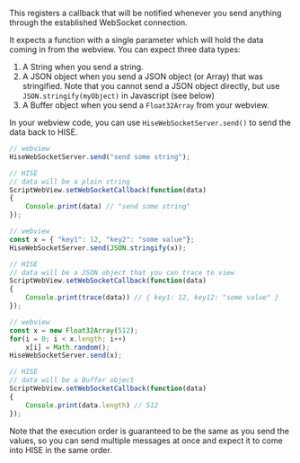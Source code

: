 This registers a callback that will be notified whenever you send anything through the established WebSocket connection.

It expects a function with a single parameter which will hold the data coming in from the webview. You can expect three data types:

1. A String when you send a string.
2. A JSON object when you send a JSON object (or Array) that was stringified. Note that you cannot send a JSON object directly, but use `JSON.stringify(myObject)` in Javascript (see below)
3. A Buffer object when you send a `Float32Array` from your webview.

In your webview code, you can use `HiseWebSocketServer.send()` to send the data back to HISE.

```javascript
// webview
HiseWebSocketServer.send("send some string");

// HISE
// data will be a plain string
ScriptWebView.setWebSocketCallback(function(data)
{
	Console.print(data) // "send some string"
});

// webview
const x = { "key1": 12, "key2": "some value"};
HiseWebSocketServer.send(JSON.stringify(x));

// HISE
// data will be a JSON object that you can trace to view
ScriptWebView.setWebSocketCallback(function(data)
{
	Console.print(trace(data)) // { key1: 12, key12: "some value" }
});

// webview
const x = new Float32Array(512);
for(i = 0; i < x.length; i++)
	x[i] = Math.random();
HiseWebSocketServer.send(x);

// HISE
// data will be a Buffer object
ScriptWebView.setWebSocketCallback(function(data)
{
	Console.print(data.length) // 512
});
```

Note that the execution order is guaranteed to be the same as you send the values, so you can send multiple messages at once and expect it to come into HISE in the same order.